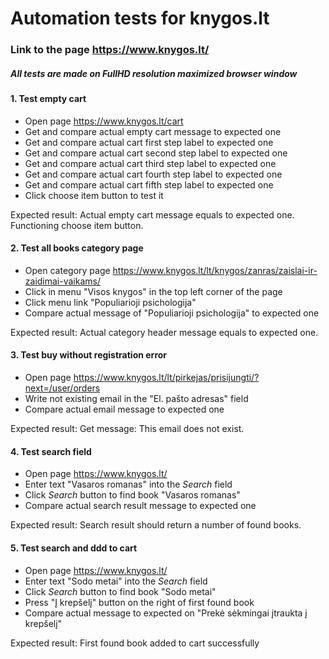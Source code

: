 # Automation tests for knygos.lt

### Link to the page https://www.knygos.lt/

##### All tests are made on FullHD resolution maximized browser window 

#### 1. Test empty cart
* Open page https://www.knygos.lt/cart
* Get and compare actual empty cart message to expected one
* Get and compare actual cart first step label to expected one
* Get and compare actual cart second step label to expected one
* Get and compare actual cart third step label to expected one
* Get and compare actual cart fourth step label to expected one
* Get and compare actual cart fifth step label to expected one
* Click choose item button to test it

Expected result: Actual empty cart message equals to expected one. Functioning choose item button.

#### 2. Test all books category page
* Open category page https://www.knygos.lt/lt/knygos/zanras/zaislai-ir-zaidimai-vaikams/
* Click in menu "Visos knygos" in the top left corner of the page
* Click menu link "Populiarioji psichologija"
* Compare actual message of "Populiarioji psichologija" to expected one

Expected result: Actual category header message equals to expected one.

#### 3. Test buy without registration error
* Open page https://www.knygos.lt/lt/pirkejas/prisijungti/?next=/user/orders
* Write not existing email in the "El. pašto adresas" field
* Compare actual email message to expected one

Expected result: Get message: This email does not exist.

#### 4. Test search field
* Open page https://www.knygos.lt/
* Enter text "Vasaros romanas" into the *Search* field
* Click *Search* button to find book "Vasaros romanas"
* Compare actual search result message to expected one

Expected result: Search result should return a number of found books.

#### 5. Test search and ddd to cart
* Open page https://www.knygos.lt/
* Enter text "Sodo metai" into the _Search_ field
* Click _Search_ button to find book "Sodo metai"
* Press "Į krepšelį" button on the right of first found book
* Compare actual message to expected on "Prekė sėkmingai įtraukta į krepšelį"

Expected result: First found book added to cart successfully
